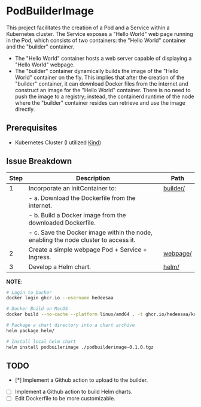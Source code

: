 # PodBuilderImage

This project facilitates the creation of a Pod and a Service within a Kubernetes cluster. The Service exposes a "Hello World" web page running in the Pod, which consists of two containers: the "Hello World" container and the "builder" container.

- The "Hello World" container hosts a web server capable of displaying a "Hello World" webpage.
- The "builder" container dynamically builds the image of the "Hello World" container on the fly. This implies that after the creation of the "builder" container, it can download Docker files from the internet and construct an image for the "Hello World" container. There is no need to push the image to a registry; instead, the containerd runtime of the node where the "builder" container resides can retrieve and use the image directly.

## Prerequisites

- Kubernetes Cluster (I utilized [Kind](https://kind.sigs.k8s.io/))

## Issue Breakdown

| Step | Description                                                                         | Path                   |
| ---- | ----------------------------------------------------------------------------------- | ---------------------- |
| 1    | Incorporate an initContainer to:                                                    | [builder/](./builder/) |
|      | - a. Download the Dockerfile from the internet.                                     |                        |
|      | - b. Build a Docker image from the downloaded Dockerfile.                           |                        |
|      | - c. Save the Docker image within the node, enabling the node cluster to access it. |                        |
| 2    | Create a simple webpage Pod + Service + Ingress.                                    | [webpage/](./webpage/) |
| 3    | Develop a Helm chart.                                                               | [helm/](./helm/)       |

**NOTE**:

```bash
# Login to Docker
docker login ghcr.io --username hedeesaa

# Docker Build on MacOS
docker build --no-cache --platform linux/amd64 . -t ghcr.io/hedeesaa/kubescenarios/kaniko:latest

# Package a chart directory into a chart archive
helm package helm/

# Install local helm chart
helm install podbuilerimage ./podbuilderimage-0.1.0.tgz
```

## TODO

- [*] Implement a Github action to upload to the builder.
- [ ] Implement a Github action to build Helm charts.
- [ ] Edit Dockerfile to be more customizable.
